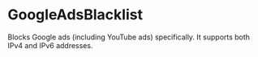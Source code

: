 # GoogleAdsBlacklist
Blocks Google ads (including YouTube ads) specifically. It supports both IPv4 and IPv6 addresses.

